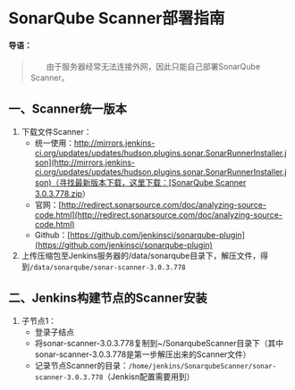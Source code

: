 # SonarQube Scanner部署指南
#### 导语：
> 　　由于服务器经常无法连接外网，因此只能自己部署SonarQube Scanner。
  
## 一、Scanner统一版本
1. 下载文件Scanner：
    - 统一使用：[http://mirrors.jenkins-ci.org/updates/updates/hudson.plugins.sonar.SonarRunnerInstaller.json](http://mirrors.jenkins-ci.org/updates/updates/hudson.plugins.sonar.SonarRunnerInstaller.json)（寻找最新版本下载，这里下载：[SonarQube Scanner 3.0.3.778.zip](https://repo1.maven.org/maven2/org/sonarsource/scanner/cli/sonar-scanner-cli/3.0.3.778/sonar-scanner-cli-3.0.3.778.zip)）
    - 官网：[http://redirect.sonarsource.com/doc/analyzing-source-code.html](http://redirect.sonarsource.com/doc/analyzing-source-code.html)
    - Github：[https://github.com/jenkinsci/sonarqube-plugin](https://github.com/jenkinsci/sonarqube-plugin)
2. 上传压缩包至Jenkins服务器的/data/sonarqube目录下，解压文件，得到`/data/sonarqube/sonar-scanner-3.0.3.778`

## 二、Jenkins构建节点的Scanner安装
1. 子节点1：
    - 登录子结点
    - 将sonar-scanner-3.0.3.778复制到~/SonarqubeScanner目录下（其中sonar-scanner-3.0.3.778是第一步解压出来的Scanner文件）
    - 记录节点Scanner的目录：`/home/jenkins/SonarqubeScanner/sonar-scanner-3.0.3.778`（Jenkisn配置需要用到）

